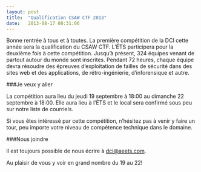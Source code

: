 ```yaml
---
layout: post
title:  "Qualification CSAW CTF 2013"
date:   2013-08-17 00:31:06
---
```


Bonne rentrée à tous et à toutes. La première compétition de la DCI cette année sera la qualification du CSAW CTF. L’ÉTS participera pour la deuxième fois à cette compétition. Jusqu’à présent, 324 équipes venant de partout autour du monde sont inscrites. Pendant 72 heures, chaque équipe devra résoudre des épreuves d’exploitation de failles de sécurité dans des sites web et des applications, de rétro-ingénierie, d’inforensique et autre.

###Je veux y aller

La compétition aura lieu du jeudi 19 septembre à 18:00 au dimanche 22 septembre à 18:00. Elle aura lieu à l’ÉTS et le local sera confirmé sous peu sur notre liste de courriels.

Si vous êtes intéressé par cette compétition, n’hésitez pas à venir y faire un tour, peu importe votre niveau de compétence technique dans le domaine.

###Nous joindre

Il est toujours possible de nous écrire à [dci@aeets.com](mailto:dci@aeets.com).

Au plaisir de vous y voir en grand nombre du 19 au 22!
